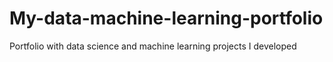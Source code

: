 # My-data-machine-learning-portfolio
Portfolio with data science and machine learning projects I developed
